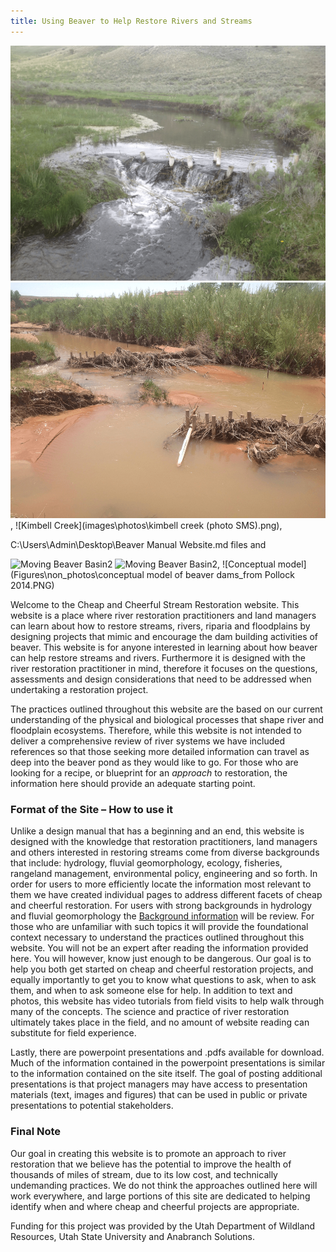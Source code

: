 ```yaml
---
title: Using Beaver to Help Restore Rivers and Streams
---
```


![Basin Creek](images\photos\BDA_basin_crk2.png)
![Breached](images\photos\breached_BDAs_san_raf2.png),
![Kimbell Creek](images\photos\kimbell creek (photo SMS).png),

C:\Users\Admin\Desktop\Beaver Manual Website\.md files and 

![Moving Beaver Basin2](images\Figures\photos\moving_beaver_basin2.png)
![Moving Beaver Basin2](Figures\photos\moving_beaver_basin.png), 
![Conceptual model](Figures\non_photos\conceptual model of beaver dams_from Pollock 2014.PNG)

<!-- Don't know the layout yet-->

Welcome to the Cheap and Cheerful Stream Restoration website. This website is a place where river restoration practitioners and land managers can learn about how to restore streams, rivers, riparia and floodplains by designing projects that  mimic and encourage the dam building activities of beaver.
This website is for anyone interested in learning about how beaver can help restore streams and rivers. Furthermore it is designed with the river restoration practitioner in mind, therefore it focuses on the questions, assessments and design considerations that need to be addressed when undertaking a restoration project.

The practices outlined throughout this website are the based on our current understanding of the physical and biological processes that shape river and floodplain ecosystems. Therefore, while this website is not intended to deliver a comprehensive review of river systems we have included references so that those seeking more detailed information can travel as deep into the beaver pond as they would like to go. For those who are looking for a recipe, or blueprint for an *approach* to restoration, the information here should provide an adequate starting point.

### Format of the Site – How to use it ###
Unlike a design manual that has a beginning and an end, this website is designed with the knowledge that restoration practitioners, land managers and others interested in restoring streams come from diverse backgrounds that include: hydrology, fluvial geomorphology, ecology, fisheries, rangeland management, environmental policy, engineering and so forth. In order for users to more efficiently locate the information most relevant to them we have created individual pages to address different facets of cheap and cheerful restoration.<!-- are we sticking with this?--> For users with strong backgrounds in hydrology and fluvial geomorphology the [Background information](text\2_background_information.md) will be review. For those who are unfamiliar with such topics it will provide the foundational context necessary to understand the practices outlined throughout this website. You will not be an expert after reading the information provided here. You will however, know just enough to be dangerous. Our goal is to help you both get started on cheap and cheerful restoration projects, and equally importantly to get you to know what questions to ask, when to ask them, and when to ask someone else for help.
In addition to text and photos, this website has video tutorials from field visits to help walk through many of the concepts. The science and practice of river restoration ultimately takes place in the field, and no amount of website reading can substitute for field experience.

Lastly, there are powerpoint presentations and .pdfs available for download. Much of the information contained in the powerpoint presentations is similar to the information contained on the site itself. The goal of posting additional presentations is that project managers may have access to presentation materials (text, images and figures) that can be used in public or private presentations to potential stakeholders. <!-- is this really our goal?-->

### Final Note ###
Our goal in creating this website is to promote an approach to river restoration that we believe has the potential to improve the health of thousands of miles of stream, due to its low cost, and technically undemanding practices. We do not think the approaches outlined here will work everywhere, and large portions of this site are dedicated to helping identify when and where cheap and cheerful projects are appropriate.


Funding for this project was provided by the Utah Department of Wildland Resources, Utah State University and Anabranch Solutions.
